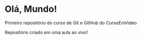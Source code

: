 # Olá, Mundo!
 Primeiro repositório do curso de Git e GitHub do CursoEmVideo

Repositório criado em uma aula ao vivo!